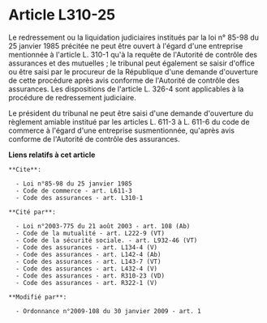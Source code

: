 # Article L310-25

Le redressement ou la liquidation judiciaires institués par la loi n° 85-98 du 25 janvier 1985 précitée ne peut être ouvert à
l'égard d'une entreprise mentionnée à l'article L. 310-1 qu'à la requête de l'Autorité de contrôle des assurances et des
mutuelles ; le tribunal peut également se saisir d'office ou être saisi par le procureur de la République d'une demande
d'ouverture de cette procédure après avis conforme de l'Autorité de contrôle des assurances. Les dispositions de l'article L.
326-4 sont applicables à la procédure de redressement judiciaire. 

Le président du tribunal ne peut être saisi d'une demande d'ouverture du règlement amiable institué par les articles L. 611-3
à L. 611-6 du code de commerce à l'égard d'une entreprise susmentionnée, qu'après avis conforme de l'Autorité de contrôle des
assurances.

**Liens relatifs à cet article**

	**Cite**:

	  - Loi n°85-98 du 25 janvier 1985
	  - Code de commerce - art. L611-3
	  - Code des assurances - art. L310-1

	**Cité par**:

	  - Loi n°2003-775 du 21 août 2003 - art. 108 (Ab)
	  - Code de la mutualité - art. L222-9 (VT)
	  - Code de la sécurité sociale. - art. L932-46 (VT)
	  - Code des assurances - art. L134-4 (V)
	  - Code des assurances - art. L142-4 (Ab)
	  - Code des assurances - art. L143-7 (VT)
	  - Code des assurances - art. L432-4 (V)
	  - Code des assurances - art. R310-23 (VD)
	  - Code des assurances - art. R322-1 (V)

	**Modifié par**:

	  - Ordonnance n°2009-108 du 30 janvier 2009 - art. 1
